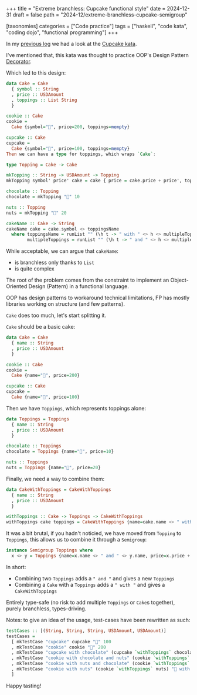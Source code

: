 +++
title = "Extreme branchless: Cupcake functional style"
date = 2024-12-31
draft = false
path = "2024-12/extreme-branchless-cupcake-semigroup"

[taxonomies]
categories = ["Code practice"]
tags = ["haskell", "code kata", "coding dojo", "functional programming"]
+++

In my [previous log](@/blog/2024-12-24_extreme-branchess-cupcake.md) we had a
look at the [Cupcake kata](https://codingdojo.org/kata/cupcake/).

I've mentioned that, this kata was thought to practice OOP's Design Pattern
[Decorator](https://en.wikipedia.org/wiki/Decorator_pattern).

Which led to this design:

```haskell
data Cake = Cake
  { symbol :: String
  , price :: USDAmount
  , toppings :: List String
  }

cookie :: Cake
cookie =
  Cake {symbol="🍪", price=200, toppings=mempty}

cupcake :: Cake
cupcake =
  Cake {symbol="🧁", price=100, toppings=mempty}
Then we can have a type for toppings, which wraps `Cake`:

type Topping = Cake -> Cake

mkTopping :: String -> USDAmount -> Topping
mkTopping symbol' price' cake = cake { price = cake.price + price', toppings = cake.toppings <> [symbol']}

chocolate :: Topping
chocolate = mkTopping "🍫" 10

nuts :: Topping
nuts = mkTopping "🥜" 20

cakeName :: Cake -> String
cakeName cake = cake.symbol <> toppingsName
  where toppingsName = runList "" (\h t -> " with " <> h <> multipleToppings t) cake.toppings
        multipleToppings = runList "" (\h t -> " and " <> h <> multipleToppings t)
```

While acceptable, we can argue that `cakeName`:

* is branchless only thanks to `List`
* is quite complex

The root of the problem comes from the constraint to implement an Object-Oriented
Design (Pattern) in a functional language.

OOP has design patterns to workaround technical limitations, FP has mostly
libraries working on structure (and few patterns).

`Cake` does too much, let's start splitting it.

`Cake` should be a basic cake:

```haskell
data Cake = Cake
  { name :: String
  , price :: USDAmount
  }

cookie :: Cake
cookie =
  Cake {name="🍪", price=200}

cupcake :: Cake
cupcake =
  Cake {name="🧁", price=100}
```

Then we have `Toppings`, which represents toppings alone:

```haskell
data Toppings = Toppings
  { name :: String
  , price :: USDAmount
  }

chocolate :: Toppings
chocolate = Toppings {name="🍫", price=10}

nuts :: Toppings
nuts = Toppings {name="🥜", price=20}
```

Finally, we need a way to combine them:

```haskell
data CakeWithToppings = CakeWithToppings
  { name :: String
  , price :: USDAmount
  }

withToppings :: Cake -> Toppings -> CakeWithToppings
withToppings cake toppings = CakeWithToppings {name=cake.name <> " with " <> toppings.name, price=cake.price + toppings.price}
```

It was a bit brutal, if you hadn't noticied, we have moved from `Topping`
to `Toppings`, this allows us to combine it through a `Semigroup`:

```haskell
instance Semigroup Toppings where
  x <> y = Toppings {name=x.name <> " and " <> y.name, price=x.price + y.price}
```

In short:

* Combining two `Toppings` adds a `" and "` and gives a new `Toppings`
* Combining a `Cake` with a `Toppings` adds a `" with "` and gives a `CakeWithToppings`

Entirely type-safe (no risk to add multiple `Toppings` or `Cake`s together),
purely branchless, types-driving.

Notes: to give an idea of the usage, test-cases have been rewritten as such:

```haskell
testCases :: [(String, String, String, USDAmount, USDAmount)]
testCases =
  [ mkTestCase "cupcake" cupcake "🧁" 100
  , mkTestCase "cookie" cookie "🍪" 200
  , mkTestCase "cupcake with chocolate" (cupcake `withToppings` chocolate) "🧁 with 🍫" 110
  , mkTestCase "cookie with chocolate and nuts" (cookie `withToppings` (chocolate <> nuts)) "🍪 with 🍫 and 🥜" 230
  , mkTestCase "cookie with nuts and chocolate" (cookie `withToppings` (nuts <> chocolate)) "🍪 with 🥜 and 🍫" 230
  , mkTestCase "cookie with nuts" (cookie `withToppings` nuts) "🍪 with 🥜" 220
  ]
```

Happy tasting!
